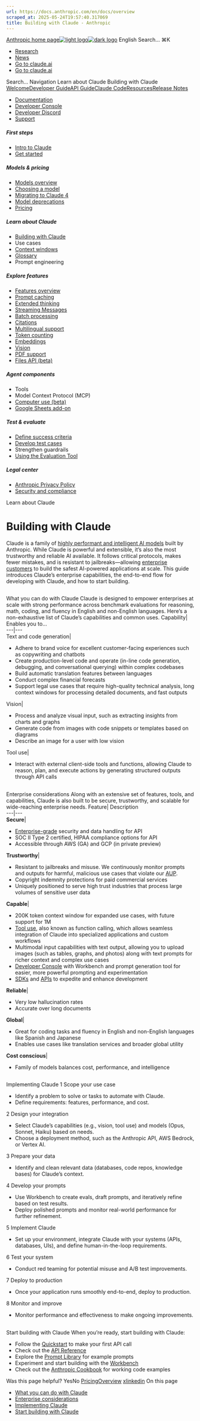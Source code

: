 ```yaml
---
url: https://docs.anthropic.com/en/docs/overview
scraped_at: 2025-05-24T19:57:40.317069
title: Building with Claude - Anthropic
---
```


[Anthropic home page![light logo](https://mintlify.s3.us-west-1.amazonaws.com/anthropic/logo/light.svg)![dark logo](https://mintlify.s3.us-west-1.amazonaws.com/anthropic/logo/dark.svg)](https://docs.anthropic.com/)
English
Search...
⌘K
  * [Research](https://www.anthropic.com/research)
  * [News](https://www.anthropic.com/news)
  * [Go to claude.ai](https://claude.ai/)
  * [Go to claude.ai](https://claude.ai/)


Search...
Navigation
Learn about Claude
Building with Claude
[Welcome](https://docs.anthropic.com/en/home)[Developer Guide](https://docs.anthropic.com/en/docs/welcome)[API Guide](https://docs.anthropic.com/en/api/overview)[Claude Code](https://docs.anthropic.com/en/docs/claude-code/overview)[Resources](https://docs.anthropic.com/en/resources/overview)[Release Notes](https://docs.anthropic.com/en/release-notes/overview)
* [Documentation](https://docs.anthropic.com/en/home)
* [Developer Console](https://console.anthropic.com/)
* [Developer Discord](https://www.anthropic.com/discord)
* [Support](https://support.anthropic.com/)
##### First steps
  * [Intro to Claude](https://docs.anthropic.com/en/docs/welcome)
  * [Get started](https://docs.anthropic.com/en/docs/get-started)


##### Models & pricing
  * [Models overview](https://docs.anthropic.com/en/docs/about-claude/models/overview)
  * [Choosing a model](https://docs.anthropic.com/en/docs/about-claude/models/choosing-a-model)
  * [Migrating to Claude 4](https://docs.anthropic.com/en/docs/about-claude/models/migrating-to-claude-4)
  * [Model deprecations](https://docs.anthropic.com/en/docs/about-claude/model-deprecations)
  * [Pricing](https://docs.anthropic.com/en/docs/about-claude/pricing)


##### Learn about Claude
  * [Building with Claude](https://docs.anthropic.com/en/docs/overview)
  * Use cases
  * [Context windows](https://docs.anthropic.com/en/docs/build-with-claude/context-windows)
  * [Glossary](https://docs.anthropic.com/en/docs/about-claude/glossary)
  * Prompt engineering


##### Explore features
  * [Features overview](https://docs.anthropic.com/en/docs/build-with-claude/overview)
  * [Prompt caching](https://docs.anthropic.com/en/docs/build-with-claude/prompt-caching)
  * [Extended thinking](https://docs.anthropic.com/en/docs/build-with-claude/extended-thinking)
  * [Streaming Messages](https://docs.anthropic.com/en/docs/build-with-claude/streaming)
  * [Batch processing](https://docs.anthropic.com/en/docs/build-with-claude/batch-processing)
  * [Citations](https://docs.anthropic.com/en/docs/build-with-claude/citations)
  * [Multilingual support](https://docs.anthropic.com/en/docs/build-with-claude/multilingual-support)
  * [Token counting](https://docs.anthropic.com/en/docs/build-with-claude/token-counting)
  * [Embeddings](https://docs.anthropic.com/en/docs/build-with-claude/embeddings)
  * [Vision](https://docs.anthropic.com/en/docs/build-with-claude/vision)
  * [PDF support](https://docs.anthropic.com/en/docs/build-with-claude/pdf-support)
  * [Files API (beta)](https://docs.anthropic.com/en/docs/build-with-claude/files)


##### Agent components
  * Tools
  * Model Context Protocol (MCP)
  * [Computer use (beta)](https://docs.anthropic.com/en/docs/agents-and-tools/computer-use)
  * [Google Sheets add-on](https://docs.anthropic.com/en/docs/agents-and-tools/claude-for-sheets)


##### Test & evaluate
  * [Define success criteria](https://docs.anthropic.com/en/docs/test-and-evaluate/define-success)
  * [Develop test cases](https://docs.anthropic.com/en/docs/test-and-evaluate/develop-tests)
  * Strengthen guardrails
  * [Using the Evaluation Tool](https://docs.anthropic.com/en/docs/test-and-evaluate/eval-tool)


##### Legal center
  * [Anthropic Privacy Policy](https://www.anthropic.com/legal/privacy)
  * [Security and compliance](https://trust.anthropic.com/)


Learn about Claude
# Building with Claude
Claude is a family of [highly performant and intelligent AI models](https://docs.anthropic.com/en/docs/about-claude/models) built by Anthropic. While Claude is powerful and extensible, it’s also the most trustworthy and reliable AI available. It follows critical protocols, makes fewer mistakes, and is resistant to jailbreaks—allowing [enterprise customers](https://www.anthropic.com/customers) to build the safest AI-powered applications at scale.
This guide introduces Claude’s enterprise capabilities, the end-to-end flow for developing with Claude, and how to start building.
## 
[​](https://docs.anthropic.com/en/docs/overview#what-you-can-do-with-claude)
What you can do with Claude
Claude is designed to empower enterprises at scale with strong performance across benchmark evaluations for reasoning, math, coding, and fluency in English and non-English languages.
Here’s a non-exhaustive list of Claude’s capabilities and common uses.
Capability| Enables you to…  
---|---  
Text and code generation| 
  * Adhere to brand voice for excellent customer-facing experiences such as copywriting and chatbots
  * Create production-level code and operate (in-line code generation, debugging, and conversational querying) within complex codebases
  * Build automatic translation features between languages
  * Conduct complex financial forecasts
  * Support legal use cases that require high-quality technical analysis, long context windows for processing detailed documents, and fast outputs

  
Vision| 
  * Process and analyze visual input, such as extracting insights from charts and graphs
  * Generate code from images with code snippets or templates based on diagrams
  * Describe an image for a user with low vision

  
Tool use| 
  * Interact with external client-side tools and functions, allowing Claude to reason, plan, and execute actions by generating structured outputs through API calls

  
## 
[​](https://docs.anthropic.com/en/docs/overview#enterprise-considerations)
Enterprise considerations
Along with an extensive set of features, tools, and capabilities, Claude is also built to be secure, trustworthy, and scalable for wide-reaching enterprise needs.
Feature| Description  
---|---  
**Secure**| 
  * [Enterprise-grade](https://trust.anthropic.com/) security and data handling for API
  * SOC II Type 2 certified, HIPAA compliance options for API
  * Accessible through AWS (GA) and GCP (in private preview)

  
**Trustworthy**| 
  * Resistant to jailbreaks and misuse. We continuously monitor prompts and outputs for harmful, malicious use cases that violate our [AUP](https://www.anthropic.com/legal/aup).
  * Copyright indemnity protections for paid commercial services
  * Uniquely positioned to serve high trust industries that process large volumes of sensitive user data

  
**Capable**| 
  * 200K token context window for expanded use cases, with future support for 1M
  * [Tool use](https://docs.anthropic.com/en/docs/build-with-claude/tool-use), also known as function calling, which allows seamless integration of Claude into specialized applications and custom workflows
  * Multimodal input capabilities with text output, allowing you to upload images (such as tables, graphs, and photos) along with text prompts for richer context and complex use cases
  * [Developer Console](https://console.anthropic.com) with Workbench and prompt generation tool for easier, more powerful prompting and experimentation
  * [SDKs](https://docs.anthropic.com/en/api/client-sdks) and [APIs](https://docs.anthropic.com/en/api) to expedite and enhance development

  
**Reliable**| 
  * Very low hallucination rates
  * Accurate over long documents

  
**Global**| 
  * Great for coding tasks and fluency in English and non-English languages like Spanish and Japanese
  * Enables use cases like translation services and broader global utility

  
**Cost conscious**| 
  * Family of models balances cost, performance, and intelligence

  
## 
[​](https://docs.anthropic.com/en/docs/overview#implementing-claude)
Implementing Claude
1
Scope your use case
  * Identify a problem to solve or tasks to automate with Claude.
  * Define requirements: features, performance, and cost.


2
Design your integration
  * Select Claude’s capabilities (e.g., vision, tool use) and models (Opus, Sonnet, Haiku) based on needs.
  * Choose a deployment method, such as the Anthropic API, AWS Bedrock, or Vertex AI.


3
Prepare your data
  * Identify and clean relevant data (databases, code repos, knowledge bases) for Claude’s context.


4
Develop your prompts
  * Use Workbench to create evals, draft prompts, and iteratively refine based on test results.
  * Deploy polished prompts and monitor real-world performance for further refinement.


5
Implement Claude
  * Set up your environment, integrate Claude with your systems (APIs, databases, UIs), and define human-in-the-loop requirements.


6
Test your system
  * Conduct red teaming for potential misuse and A/B test improvements.


7
Deploy to production
  * Once your application runs smoothly end-to-end, deploy to production.


8
Monitor and improve
  * Monitor performance and effectiveness to make ongoing improvements.


## 
[​](https://docs.anthropic.com/en/docs/overview#start-building-with-claude)
Start building with Claude
When you’re ready, start building with Claude:
  * Follow the [Quickstart](https://docs.anthropic.com/en/docs/quickstart) to make your first API call
  * Check out the [API Reference](https://docs.anthropic.com/en/api)
  * Explore the [Prompt Library](https://docs.anthropic.com/en/prompt-library/library) for example prompts
  * Experiment and start building with the [Workbench](https://console.anthropic.com)
  * Check out the [Anthropic Cookbook](https://github.com/anthropics/anthropic-cookbook) for working code examples


Was this page helpful?
YesNo
[Pricing](https://docs.anthropic.com/en/docs/about-claude/pricing)[Overview](https://docs.anthropic.com/en/docs/about-claude/use-case-guides/overview)
[x](https://x.com/AnthropicAI)[linkedin](https://www.linkedin.com/company/anthropicresearch)
On this page
  * [What you can do with Claude](https://docs.anthropic.com/en/docs/overview#what-you-can-do-with-claude)
  * [Enterprise considerations](https://docs.anthropic.com/en/docs/overview#enterprise-considerations)
  * [Implementing Claude](https://docs.anthropic.com/en/docs/overview#implementing-claude)
  * [Start building with Claude](https://docs.anthropic.com/en/docs/overview#start-building-with-claude)



